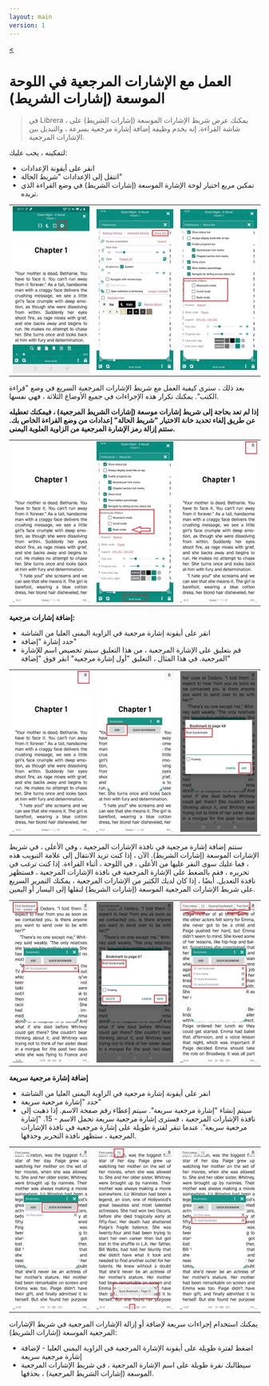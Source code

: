 ```yaml
---
layout: main
version: 1
---
```

[<](/wiki/faq/ar)
# العمل مع الإشارات المرجعية في اللوحة الموسعة (إشارات الشريط)

> في Librera ، يمكنك عرض شريط الإشارات الموسعة (إشارات الشريط) على شاشة القراءة. إنه يخدم وظيفة إضافة إشارة مرجعية بسرعة ، والتبديل بين الإشارات المرجعية.

لتمكينه ، يجب عليك:

* انقر على أيقونة الإعدادات
* انتقل إلى الإعدادات &quot;شريط الحالة&quot;
* تمكين مربع اختيار لوحة الإشارة الموسعة (إشارات الشريط) في وضع القراءة الذي تريده.


||||
|-|-|-|
|![](1.jpg)|![](2.jpg)|![](3.jpg)|

بعد ذلك ، سترى كيفية العمل مع شريط الإشارات المرجعية السريع في وضع &quot;قراءة الكتب&quot;. يمكنك تكرار هذه الإجراءات في جميع الأوضاع الثلاثة ، فهي نفسها.

**إذا لم تعد بحاجة إلى شريط إشارات موسعة (إشارات الشريط المرجعية) ، فيمكنك تعطيله عن طريق إلغاء تحديد خانة الاختيار &quot;شريط الحالة&quot; إعدادات من وضع القراءة الخاص بك. ستتم إزالة رمز الإشارة المرجعية من الزاوية العلوية اليمنى.**

||||
|-|-|-|
|![](4.jpg)|![](5.jpg)|![](6.jpg)|



**إضافة إشارات مرجعية:**

* انقر على أيقونة إشارة مرجعية في الزاوية اليمنى العليا من الشاشة
* حدد إشارة &quot;إضافة&quot;
* قم بتعليق على الإشارة المرجعية ، من هذا التعليق سيتم تخصيص اسم للإشارة المرجعية. في هذا المثال ، التعليق &quot;أول إشارة مرجعية&quot;
انقر فوق &quot;إضافة&quot;


||||
|-|-|-|
|![](7.jpg)|![](8.jpg)|![](9.jpg)|

ستتم إضافة إشارة مرجعية في نافذة الإشارات المرجعية ، وفي الأعلى ، في شريط الإشارات الموسعة (إشارات الشريط). الآن ، إذا كنت تريد الانتقال إلى علامة التبويب هذه ، فما عليك سوى النقر عليها من الأعلى ، في اللوحة ، أثناء القراءة. إذا كنت ترغب في تحريره ، فقم بالضغط على الإشارة المرجعية في نافذة الإشارات المرجعية ، فستظهر نافذة التعديل. أيضًا ، إذا كان لديك الكثير من الإشارات المرجعية ، يمكنك التمرير السريع على شريط الإشارات المرجعية الموسعة (إشارات الشريط) لنقلها إلى اليسار أو اليمين.

||||
|-|-|-|
|![](10.jpg)|![](15.jpg)|![](11.jpg)|

**إضافة إشارة مرجعية سريعة**

* انقر على أيقونة إشارة مرجعية في الزاوية اليمنى العليا من الشاشة
* حدد &quot;إشارة مرجعية سريعة&quot;
* سيتم إنشاء &quot;إشارة مرجعية سريعة&quot;. سيتم إعطاء رقم صفحة الاسم. إذا ذهبت إلى نافذة الإشارات المرجعية ، فسترى إشارة مرجعية سريعة تحمل الاسم - 15. &quot;إشارة مرجعية سريعة&quot;. عندما تنقر لفترة طويلة على إشارة مرجعية في نافذة الإشارات المرجعية ، ستظهر نافذة التحرير وحذفها.


||||
|-|-|-|
|![](12.jpg)|![](13.jpg)|![](14.jpg)|


يمكنك استخدام إجراءات سريعة لإضافة أو إزالة الإشارات المرجعية في شريط الإشارات المرجعية الموسعة (إشارات الشريط):

* اضغط لفترة طويلة على أيقونة الإشارة المرجعية في الزاوية اليمنى العليا - لإضافة إشارة مرجعية سريعة
* سيطالبك نقرة طويلة على اسم الإشارة المرجعية ، في شريط الإشارات المرجعية الموسعة (إشارات الشريط المرجعية) ، بحذفها.


